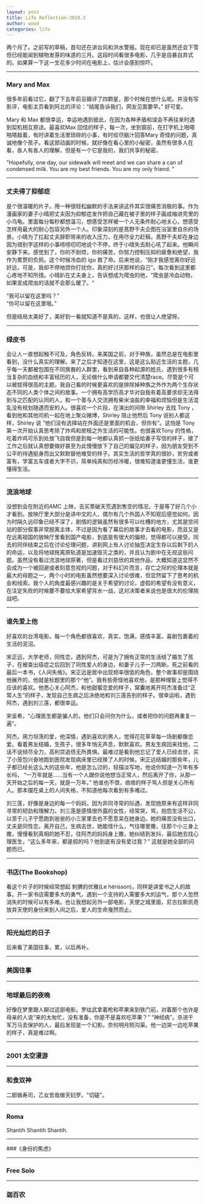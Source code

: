 ```yaml
---
layout: post
title: Life Reflection-2019.3
author: wood
categories: life
---
```



两个月了。之前写的草稿，首句还在讲台风和洪水警报。现在却已是虽然还会下雪但已经能闻到植物发芽的味道的三月。这段时间看很多电影，几乎是自暴自弃式的。如果算一下这一生花多少时间在电影上，估计会感到惊吓。

------

### Mary and Max
很多年前看过它，翻了下五年前豆瓣评了四颗星，那个时候在想什么呢。并没有写影评，电影主页看到阿北的评论：“结尾告诉我们，网友见面要早。” 好可爱。

Mary 和 Max 都很幸运，幸运地遇到彼此，在因为各种矛盾和误会不再往来时遇到契机相互原谅。最喜欢Max 回信的样子，每一次，坐到窗前，在打字机上啪嗒啪嗒敲着，有时讲着生活里琐碎的小事，有时绞尽脑汁回答Mary 奇怪的问题，真诚地像个孩子。看这部动画的时候，就好像在看心里的小秘密，虽然有很多人在看，各人有各人的理解，但是有一个它是我的，我们共享的秘密。

"Hopefully, one day, our sidewalk will meet and we can share a can of condensed milk. You are my best friends. You are my only friend. "

------

### 丈夫得了抑郁症
是个很温暖的片子。用一种很轻松幽默的手法来讲这件其实很痛苦消极的事。作为漫画家的妻子小晴把丈夫因为抑郁症发作把自己藏在被子里的样子画成缩进壳里的小乌龟。里面每分每秒都想温习，想感受怎样被一个人无条件耐心地关心，想感受怎样用最大的耐心包容另外一个人。印象深刻的是髙野干夫企图在浴室里自杀的场景。小晴为了扛起丈夫辞职带来的收入压力，在用尽全力赶稿，髙野干夫却在身边因为错别字这样的小事唠唠叨叨地说个不停，终于小晴失去耐心吼了起来。他瞬间安静下来。感觉到了，你的不耐烦，你的痛苦，你努力控制压抑的疲惫和绝望，我作为累赘的负担。这个时候冷血的 igu 救了命。后来他说，“刚才我感觉离你好远好远，可是，我却不停地烦你打扰你，真的好讨厌那样的自己”。每次看到这里都心疼地不知所措。小晴趴在丈夫身上，告诉想成为爬虫的他，“爬虫是冷血动物，如果变成爬虫的话就不会那么暖了。“

“我可以留在这里吗？”
<br>“你可以留在这里哦。”

但是结局太美好了，美好到一看就知道不是真的，这样，也很让人绝望呀。

------

### 绿皮书
会让人一直想起触不可及，角色反转。来美国之前，对于种族，虽然总是在电影里看到，没什么真实的理解。来了之后才知道在这里，这是这么贴近生活的主题，几乎每一天都被包围在不同族裔的人群里，看到来自各种起源的姓氏，遇到很多有相当复杂的血统和丰富经历的人，无论做什么申请都要交代清楚race。尽管是个可以被拔得很高的主题，我自己看的时候更喜欢的是排除掉种族之外作为两个生存状态不同的人类个体之间的故事。一个拥有高学历高才华对自我有着高要求却无法得到与之匹配的认同的人，和一个善与人交流拥有柴米油盐的幸福和烦恼但是生活混乱没有规划随遇而安的人。很喜欢一个片段，在演出的间隙 Shirley 去找 Tony ，看到他和其他司机一起在地上聚众赌博，Shirley 阻止他然后 Tony 说别人都这样，Shirley 说 ”他们没有选择站在外面还是里面的机会，但你有“。这怕是 Tony 第一次开始认真思考除了炸鸡和房租之外生活的可能性。也很喜欢Tony 的性格，吃着炸鸡可乐到处放飞自我但是到每一地都认真抓一张纸给妻子写信的样子，接了工作之后就认真想要做好甚至为此慢慢放下了自己的偏见的样子，因为朋友受到不公平的待遇挺身而出又默默替他难受的样子。其实生活的哲学真的很妙，贫穷或者富有，学富五车或者大字不识，简单纯真和历经冷暖，很难知道谁更懂生活，谁更懂得生活。

------

### 流浪地球
没想到会在附近的AMC 上映，去买票破天荒遇到售空的情况，于是等了好几个小才看到。放映厅里大部分是讲中文的人，偶尔有几个外国人不知观后感觉如何。因为时隔久远印象已经不深了，剧情的逻辑虽然有很多可以吐槽的地方，尤其是空间站的部分叙事非常脱离主体，不过是因为看了幕后的故事才去看的电影，而且又是在远离祖国的放映厅里看到国产电影，到底是有很大的偏袒，觉得都可以接受。同去的同伴结束之后在讨论伦理问题，讲到网上有人讨论抽签决定生存以后剩下的人的命运，以及将地球拖离原轨道是加速毁灭之类的，并且认为剧中在无视这些问题。虽然没有看过流浪地球原著，但是看过刘慈欣的其他作品，大概知道这显然不会成为一个被回避或者刻意忽视的问题，对于科幻片而言，存亡之际的伦理本就是最大的母题之一，两个小时的电影虽然想要深入讨论很难，但显然留下了思考的机会和线索。我个人的角度最感兴趣的是关于希望的讨论，虚假的希望有没有意义，在注定失败的时候要不要给大家希望背水一战，这对决策者来说也是很大的伦理挑战吧。

------

### 谁先爱上他
好喜欢的台湾电影。每一个角色都很喜欢，真实，饱满，感情丰富。喜剧包裹着的生活的泥沼。

宋正远，大学老师，同性恋，遇到阿杰，可是为了拥有正常的生活结了婚生了孩子，在被查出癌症之后回到了同性爱人的身边，和妻子儿子一刀两断。死之前看的最后一本书，《人间失格》。宋正远是居中出现频率很低的角色，整个故事却是围绕他展开的，他就是标题里的那个“他”。我有些奇怪地喜欢他，是那种理智上觉得不应该的喜欢。他悉心关心阿杰，和他甜蜜恋爱的样子，窝囊地离开阿杰准备过“正常人生“的样子，发现自己生病之后决绝地和刘三莲告别的样子。很幸运啦，遇到阿杰，遇到刘三莲，都很幸运。

宋呈希，“心理医生都是骗人的，他们只会问你为什么，或者把你的问题再重复一遍”。

阿杰，用力坦荡的爱，他深情，遇到喜欢的男人，觉得花花草草每一场剧都像恋爱。看着男友结婚，生孩子，很多年悄无声息，默默喜欢。男友生病回来找他，二话不说倾尽全力，高利贷追债无所畏惧。最难过是看到他忘记了爱人已经去世，买了小笼包兴奋地跑到医院发现病床里已经换了人的时候。宋正远结婚的那些年，儿子都已经长这么大的这些年，他是怎么过的，轻描淡写地，他说你知道一万年有多长吗， “一万年就是……当有一个人跟你说他想当正常人，然后离开了你，从那一天开始之后的每一天，就是一万年。” 他谁也不恨，痞痞的样子骂人但是关心所有人。那本摆在桌上的人间失格，不知道他每次看到有多难过。

刘三莲，好像是身边的每一个妈妈，因为非同寻常的际遇，发现她原来有这样非同寻常的韧劲和理解力。刘三莲是感情很外露的女性，经常哭，骂，抱怨生活不公，以至于儿子宁愿跑到爸爸的小三家里去也不愿意呆在她身边。她的痛苦没有出口，丈夫是同性恋，离开自己，生病去世，她能怪什么，气往哪里撒，往那个小三身上撒，慢慢看到真相的她不忍，往阿杰的妈妈身上撒，她纠结到发抖，最后她去找心理医生，“这么多年来，都是假的吗？他到底有没有爱过我？” 这就是她全部的问题而已。

------

### 书店(The Bookshop)
看这个片子的时候经常想起 刺猬的优雅(Le hérisson)，同样是讲爱书之人的故事。开一家书店需要多大的勇气，遇到一个支持的人需要多大的运气，那个人忽然消失的时候可以有多难。也让我想起另外一部电影，天使之城里面，尼古拉斯凯奇放弃天使的身份来到人间之后，爱人的生命戛然而止。

------

### 阳光灿烂的日子
后来看了美国往事，累，以后再补。

------

### 美国往事

------

### 地球最后的夜晚
好像在梦里跟人聊过这部电影。罗纮武拿着枪和苹果来到铁门前，对着那个也许是母亲的人说“来的太匆忙，没有准备，你是不是喜欢吃苹果？” “神经病”。杀进千军万马去保护的人，最后发现是一个幻影。奈何明月照沟渠。他一边哭一边吃苹果的样子，真是难过啊。

------

### 2001 太空漫游

------

### 和食双神
二郎做寿司，乙女哲哉做天妇罗。"切磋"。

------

### Roma
Shantih Shantih Shantih.

------

###《身份的焦虑》

------

### Free Solo

------

### 迦百农









